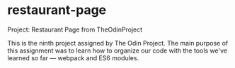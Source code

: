 # restaurant-page
Project: Restaurant Page from TheOdinProject

This is the ninth project assigned by The Odin Project. The main purpose of this assignment was to learn how to organize our code with the tools we've learned so far — webpack and ES6 modules.